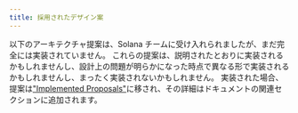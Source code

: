 ```yaml
---
title: 採用されたデザイン案
---
```


以下のアーキテクチャ提案は、Solana チームに受け入れられましたが、まだ完全には実装されていません。 これらの提案は、説明されたとおりに実装されるかもしれませんし、設計上の問題が明らかになった時点で異なる形で実装されるかもしれませんし、まったく実装されないかもしれません。 実装された場合、提案は["Implemented Proposals"](../implemented-proposals/implemented-proposals.md)に移され、その詳細はドキュメントの関連セクションに追加されます。
